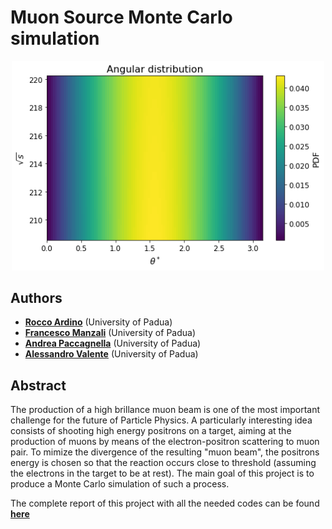 # Muon Source Monte Carlo simulation

<center>
    <img src="./angular.png" alt="Drawing" style="width: 500px"/>
</center>





## Authors

* [**Rocco Ardino**](https://github.com/RoccoA97) (University of Padua)
* [**Francesco Manzali**](https://github.com/Einlar) (University of Padua)
* [**Andrea Paccagnella**](https://github.com/pacca4) (University of Padua)
* [**Alessandro Valente**](https://github.com/mastrovalentz) (University of Padua)





## Abstract
The production of a high brillance muon beam is one of the most important challenge for the future of Particle Physics. A particularly interesting idea consists of shooting high energy positrons on a target, aiming at the production of muons by means of the electron-positron scattering to muon pair. To mimize the divergence of the resulting "muon beam", the positrons energy is chosen so that the reaction occurs close to threshold (assuming the electrons in the target to be at rest). The main goal of this project is to produce a Monte Carlo simulation of such a process.

The complete report of this project with all the needed codes can be found [**here**](https://github.com/RoccoA97/MuonSource/blob/main/report.ipynb)
